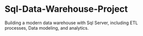 # Sql-Data-Warehouse-Project
Building a modern data warehouse with Sql Server, including ETL processes, Data modeling, and analytics.
